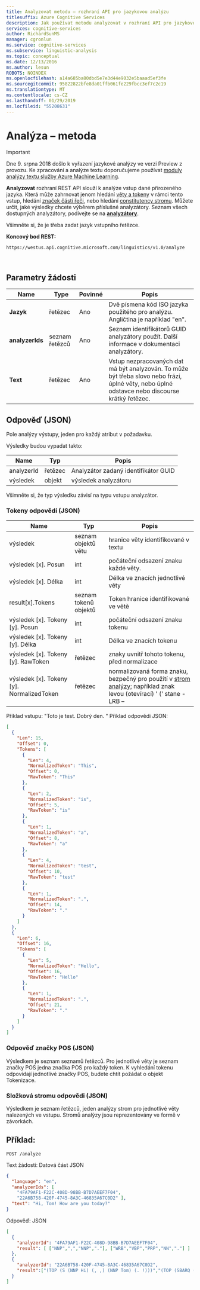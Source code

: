 ```yaml
---
title: Analyzovat metodu – rozhraní API pro jazykovou analýzu
titlesuffix: Azure Cognitive Services
description: Jak používat metodu analyzovat v rozhraní API pro jazykovou analýzu k analýze určité vstupy přirozeného jazyka.
services: cognitive-services
author: RichardSunMS
manager: cgronlun
ms.service: cognitive-services
ms.subservice: linguistic-analysis
ms.topic: conceptual
ms.date: 12/13/2016
ms.author: lesun
ROBOTS: NOINDEX
ms.openlocfilehash: a14a685ba80dbd5e7e3d44e9032e5baaad5ef3fe
ms.sourcegitcommit: 95822822bfe8da01ffb061fe229fbcc3ef7c2c19
ms.translationtype: MT
ms.contentlocale: cs-CZ
ms.lasthandoff: 01/29/2019
ms.locfileid: "55208631"
---
```

# <a name="analyze-method"></a>Analýza – metoda

> [!IMPORTANT]
> Dne 9. srpna 2018 došlo k vyřazení jazykové analýzy ve verzi Preview z provozu. Ke zpracování a analýze textu doporučujeme používat [moduly analýzy textu služby Azure Machine Learning](https://docs.microsoft.com/azure/machine-learning/studio-module-reference/text-analytics).

**Analyzovat** rozhraní REST API slouží k analýze vstup dané přirozeného jazyka.
Která může zahrnovat jenom hledání [věty a tokeny](Sentences-and-Tokens.md) v rámci tento vstup, hledání [značek částí řeči](POS-tagging.md), nebo hledání [constitutency stromu](Constituency-Parsing.md).
Můžete určit, jaké výsledky chcete výběrem příslušné analyzátory.
Seznam všech dostupných analyzátory, podívejte se na  **[analyzátory](AnalyzersMethod.md)**.

Všimněte si, že je třeba zadat jazyk vstupního řetězce.

**Koncový bod REST:**
```
https://westus.api.cognitive.microsoft.com/linguistics/v1.0/analyze
```
<br>

## <a name="request-parameters"></a>Parametry žádosti

Name | Type | Povinné | Popis
-----|-------|----------|------------
**Jazyk**    | řetězec | Ano | Dvě písmena kód ISO jazyka použitého pro analýzu. Angličtina je například "en".
**analyzerIds** | seznam řetězců | Ano | Seznam identifikátorů GUID analyzátory použít. Další informace v dokumentaci analyzátory.
**Text**        | řetězec | Ano | Vstup nezpracovaných dat má být analyzován. To může být třeba slovo nebo frázi, úplné věty, nebo úplné odstavce nebo discourse krátký řetězec.

## <a name="response-json"></a>Odpověď (JSON)

Pole analýzy výstupy, jeden pro každý atribut v požadavku.

Výsledky budou vypadat takto:

Name | Typ | Popis
-----|------|--------------
analyzerId | řetězec | Analyzátor zadaný identifikátor GUID
výsledek | objekt | výsledek analyzátoru

Všimněte si, že typ výsledku závisí na typu vstupu analyzátor.

### <a name="tokens-response-json"></a>Tokeny odpovědí (JSON)

Name | Typ | Popis
-----|------|-------------
výsledek | seznam objektů větu | hranice věty identifikované v textu |
výsledek [x]. Posun | int | počáteční odsazení znaku každé věty. |
výsledek [x]. Délka | int | Délka ve znacích jednotlivé věty |
result[x].Tokens | seznam tokenů objektů | Token hranice identifikované ve větě |
výsledek [x]. Tokeny [y]. Posun | int | počáteční odsazení znaku tokenu |
výsledek [x]. Tokeny [y]. Délka | int | Délka ve znacích tokenu |
výsledek [x]. Tokeny [y]. RawToken | řetězec | znaky uvnitř tohoto tokenu, před normalizace |
výsledek [x]. Tokeny [y]. NormalizedToken | řetězec | normalizovaná forma znaku, bezpečný pro použití v [strom analýzy](Constituency-Parsing.md); například znak levou (otevírací) ' (' stane - LRB – |

Příklad vstupu: "Toto je test. Dobrý den. "
Příklad odpovědi JSON:
```json
[
  {
    "Len": 15,
    "Offset": 0,
    "Tokens": [
      {
        "Len": 4,
        "NormalizedToken": "This",
        "Offset": 0,
        "RawToken": "This"
      },
      {
        "Len": 2,
        "NormalizedToken": "is",
        "Offset": 5,
        "RawToken": "is"
      },
      {
        "Len": 1,
        "NormalizedToken": "a",
        "Offset": 8,
        "RawToken": "a"
      },
      {
        "Len": 4,
        "NormalizedToken": "test",
        "Offset": 10,
        "RawToken": "test"
      },
      {
        "Len": 1,
        "NormalizedToken": ".",
        "Offset": 14,
        "RawToken": "."
      }
    ]
  },
  {
    "Len": 6,
    "Offset": 16,
    "Tokens": [
      {
        "Len": 5,
        "NormalizedToken": "Hello",
        "Offset": 16,
        "RawToken": "Hello"
      },
      {
        "Len": 1,
        "NormalizedToken": ".",
        "Offset": 21,
        "RawToken": "."
      }
    ]
  }
]
```


### <a name="pos-tags-response-json"></a>Odpověď značky POS (JSON)

Výsledkem je seznam seznamů řetězců.
Pro jednotlivé věty je seznam značky POS jedna značka POS pro každý token.
K vyhledání tokenu odpovídají jednotlivé značky POS, budete chtít požádat o objekt Tokenizace.

### <a name="constituency-tree-response-json"></a>Složková stromu odpovědi (JSON)

Výsledkem je seznam řetězců, jeden analýzy strom pro jednotlivé věty nalezených ve vstupu.
Stromů analýzy jsou reprezentovány ve formě v závorkách.

## <a name="example"></a>Příklad:

`POST /analyze`

Text žádosti: Datová část JSON
```json
{
  "language": "en",
  "analyzerIds": [
    "4FA79AF1-F22C-408D-98BB-B7D7AEEF7F04",
    "22A6B758-420F-4745-8A3C-46835A67C0D2" ],
  "text": "Hi, Tom! How are you today?"
}
```

Odpověď: JSON
```json
[
  {
    "analyzerId": "4FA79AF1-F22C-408D-98BB-B7D7AEEF7F04",
    "result": [ ["NNP",",","NNP","."], ["WRB","VBP","PRP","NN","."] ]
  },
  {
    "analyzerId": "22A6B758-420F-4745-8A3C-46835A67C0D2",
    "result":["(TOP (S (NNP Hi) (, ,) (NNP Tom) (. !)))","(TOP (SBARQ (WHADVP (WRB How)) (SQ (VP (VBP are)) (NP (PRP you)) (NN today) (. ?))))"]
  }
]
```
